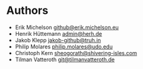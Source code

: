 <!--
SPDX-FileCopyrightText: 2021 The HedgeDoc developers (see AUTHORS file)

SPDX-License-Identifier: CC-BY-SA-4.0
-->

<!--
This file lists all individuals having contributed content to the repository.
To regenerate, use `git log --format='%aN <%aE>' | LC_ALL=C.UTF-8 sort -uf`.
-->

# Authors

- Erik Michelson <github@erik.michelson.eu>
- Henrik Hüttemann <admin@herh.de>
- Jakob Klepp <jakob-github@truh.in>
- Philip Molares <philip.molares@udo.edu>
- Christoph Kern <sheogorath@shivering-isles.com>
- Tilman Vatteroth <git@tilmanvatteroth.de>
